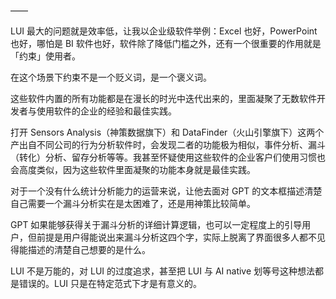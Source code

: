 ——

LUI 最大的问题就是效率低，让我以企业级软件举例：Excel 也好，PowerPoint 也好，哪怕是 BI 软件也好，软件除了降低门槛之外，还有一个很重要的作用就是「约束」使用者。

在这个场景下约束不是一个贬义词，是一个褒义词。

这些软件内置的所有功能都是在漫长的时光中迭代出来的，里面凝聚了无数软件开发者与使用软件的企业的经验和最佳实践。

打开 Sensors Analysis（神策数据旗下）和 DataFinder（火山引擎旗下）这两个产出自不同公司的行为分析软件时，会发现二者的功能极为相似，事件分析、漏斗（转化）分析、留存分析等等。我甚至怀疑使用这些软件的企业客户们使用习惯也会高度类似，因为这些软件里面凝聚的功能本身就是最佳实践。

对于一个没有什么统计分析能力的运营来说，让他去面对 GPT 的文本框描述清楚自己需要一个漏斗分析实在是太困难了，还是用神策比较简单。

GPT 如果能够获得关于漏斗分析的详细计算逻辑，也可以一定程度上的引导用户，但前提是用户得能说出来漏斗分析这四个字，实际上脱离了界面很多人都不见得能描述的清楚自己想要的是什么。

LUI 不是万能的，对 LUI 的过度追求，甚至把 LUI 与 AI native 划等号这种想法都是错误的。LUI 只是在特定范式下才是有意义的。